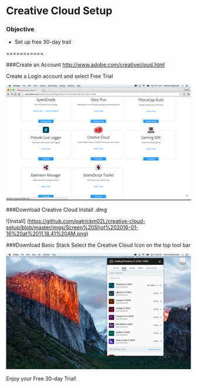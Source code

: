 # Creative Cloud Setup

### Objective 

* Set up free 30-day trail

===========

###Create an Account
http://www.adobe.com/creativecloud.html

Create a Login account and select Free Trial

![Login Page](https://github.com/patrickm02L/creative-cloud-setup/blob/master/imgs/Screen%20Shot%202016-01-16%20at%2011.17.44%20AM.png)

###Download Creative Cloud 
Install .dmg

![Install] (https://github.com/patrickm02L/creative-cloud-setup/blob/master/imgs/Screen%20Shot%202016-01-16%20at%2011.18.41%20AM.png)

###Download Basic Stack
Select the Creative Cloud Icon on the top tool bar

![Creative Cloud Tool Bar](https://github.com/patrickm02L/creative-cloud-setup/blob/master/imgs/Screen%20Shot%202016-01-16%20at%2011.59.05%20AM.png)

Enjoy your Free 30-day Trial!
